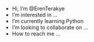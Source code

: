 - Hi, I’m @ErenTerakye
- I’m interested in ...
- I’m currently learning Python
- I’m looking to collaborate on ...
- How to reach me ...

<!---
ErenTerakye/ErenTerakye is a ✨ special ✨ repository because its `README.md` (this file) appears on your GitHub profile.
You can click the Preview link to take a look at your changes.
--->
